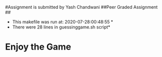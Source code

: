 #Assignment is submitted by Yash Chandwani
##Peer Graded Assignment ##
* This makefile was run at: 2020-07-28:00:48:55 *
* There were 28 lines in guessinggame.sh script*
# Enjoy the Game #
